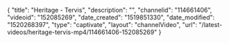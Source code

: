 {
    "title": "Heritage - Tervis",
    "description": "",
    "channelid": "114661406",
    "videoid": "152085269",
    "date_created": "1519851330",
    "date_modified": "1520268397",
    "type": "captivate",
    "layout": "channelVideo",
    "url": "\/latest-videos\/heritage-tervis-mp4\/114661406-152085269"
}